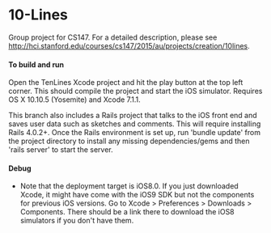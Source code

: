 # 10-Lines
Group project for CS147. For a detailed description, please see http://hci.stanford.edu/courses/cs147/2015/au/projects/creation/10lines.

#### To build and run
Open the TenLines Xcode project and hit the play button at the top left corner. This should compile the project and start the iOS simulator. Requires OS X 10.10.5 (Yosemite) and Xcode 7.1.1.

This branch also includes a Rails project that talks to the iOS front end and saves user data such as sketches and comments. This will require installing Rails 4.0.2+. Once the Rails environment is set up, run 'bundle update' from the project directory to install any missing dependencies/gems and then 'rails server' to start the server.

#### Debug
* Note that the deployment target is iOS8.0. If you just downloaded Xcode, it might have come with the iOS9 SDK but not the components for previous iOS versions. Go to Xcode > Preferences > Downloads > Components. There should be a link there to download the iOS8 simulators if you don't have them.
